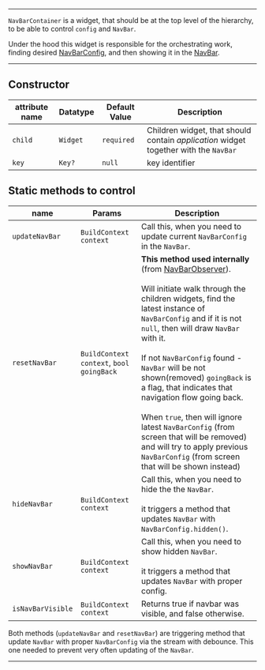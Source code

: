 ----------

`NavBarContainer` is a widget, that should be at the top level of the hierarchy, to be able to control `config` and `NavBar`.

Under the hood this widget is responsible for the orchestrating work, finding desired [NavBarConfig](../nav_bar/NAV_BAR_CONFIG.MD),
and then showing it in the [NavBar](../nav_bar/NAV_BAR.MD).

----------

## Constructor

| attribute name  | Datatype    | Default Value | Description |
| --              | --          | --            | --  |
| `child`         | `Widget`    | `required`   | Children widget, that should contain _application_ widget together with the `NavBar` |
| `key`           | `Key?`      | `null`        | key identifier  |


## Static methods to control

| name              | Params                                    | Description |
| --                | --                                        |  --  |
| `updateNavBar`    | `BuildContext context`                    | Call this, when you need to update current `NavBarConfig` in the `NavBar`. |
| `resetNavBar`     | `BuildContext context`, `bool goingBack`  | **This method used internally** (from [NavBarObserver](../nav_bar/NAV_BAR_OBSERVER.MD)). <br/><br/>Will initiate walk through the children widgets, find the latest instance of `NavBarConfig` and if it is not `null`, then will draw `NavBar` with it. <br/><br/>If not `NavBarConfig` found - `NavBar` will be not shown(removed) `goingBack` is a flag, that indicates that navigation flow going back. <br/><br/>When `true`, then will ignore latest `NavBarConfig` (from screen that will be removed) and will try to apply previous `NavBarConfig` (from screen that will be shown instead)|
| `hideNavBar`      | `BuildContext context`                    | Call this, when you need to hide the the `NavBar`. <br/><br/>it triggers a method that updates `NavBar` with `NavBarConfig.hidden()`.|
| `showNavBar`      | `BuildContext context`                    | Call this, when you need to show hidden `NavBar`. <br/><br/>it triggers a method that updates `NavBar` with  proper config. |
| `isNavBarVisible` | `BuildContext context`                    | Returns true if navbar was visible, and false otherwise. |

Both methods (`updateNavBar` and `resetNavBar`) are triggering method that update `NavBar` with proper 
`NavBarConfig` via the stream with debounce. This one needed to prevent very often updating of the `NavBar`.

----------
